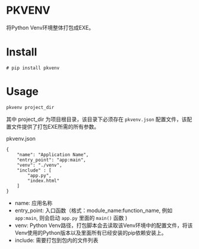 # PKVENV

将Python Venv环境整体打包成EXE。

# Install

```
# pip install pkvenv
```

# Usage


```
pkvenv project_dir
```

其中 project_dir 为项目根目录，该目录下必须存在 `pkvenv.json` 配置文件，该配置文件提供了打包EXE所需的所有参数。

pkvenv.json

```
{
    "name": "Application Name",
    "entry_point": "app:main",
    "venv": "./venv",
    "include" : [
        "app.py",
        "index.html"
    ]
}

```

* name: 应用名称
* entry_point: 入口函数（格式：module_name:function_name, 例如 `app:main`, 则会启动 `app.py` 里面的 `main()` 函数 ) 
* venv: Python Venv路径，打包脚本会去读取该Venv环境中的配置文件，将该Venv使用的Python版本以及里面所有已经安装的pip依赖安装上。
* include: 需要打包到包内的文件列表
